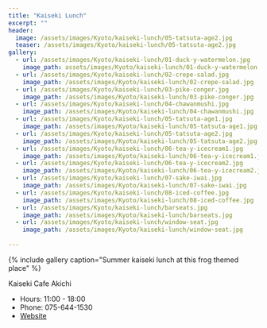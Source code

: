 ```yaml
---
title: "Kaiseki Lunch"
excerpt: ""
header:
  image: /assets/images/Kyoto/kaiseki-lunch/05-tatsuta-age2.jpg
  teaser: /assets/images/Kyoto/kaiseki-lunch/05-tatsuta-age2.jpg
gallery:
  - url: /assets/images/Kyoto/kaiseki-lunch/01-duck-y-watermelon.jpg
    image_path: assets/images/Kyoto/kaiseki-lunch/01-duck-y-watermelon.jpg
  - url: /assets/images/Kyoto/kaiseki-lunch/02-crepe-salad.jpg
    image_path: /assets/images/Kyoto/kaiseki-lunch/02-crepe-salad.jpg
  - url: /assets/images/Kyoto/kaiseki-lunch/03-pike-conger.jpg
    image_path: /assets/images/Kyoto/kaiseki-lunch/03-pike-conger.jpg
  - url: /assets/images/Kyoto/kaiseki-lunch/04-chawanmushi.jpg
    image_path: /assets/images/Kyoto/kaiseki-lunch/04-chawanmushi.jpg
  - url: /assets/images/Kyoto/kaiseki-lunch/05-tatsuta-age1.jpg
    image_path: /assets/images/Kyoto/kaiseki-lunch/05-tatsuta-age1.jpg
  - url: /assets/images/Kyoto/kaiseki-lunch/05-tatsuta-age2.jpg
    image_path: /assets/images/Kyoto/kaiseki-lunch/05-tatsuta-age2.jpg
  - url: /assets/images/Kyoto/kaiseki-lunch/06-tea-y-icecream1.jpg
    image_path: /assets/images/Kyoto/kaiseki-lunch/06-tea-y-icecream1.jpg
  - url: /assets/images/Kyoto/kaiseki-lunch/06-tea-y-icecream2.jpg
    image_path: /assets/images/Kyoto/kaiseki-lunch/06-tea-y-icecream2.jpg
  - url: /assets/images/Kyoto/kaiseki-lunch/07-sake-iwai.jpg
    image_path: /assets/images/Kyoto/kaiseki-lunch/07-sake-iwai.jpg
  - url: /assets/images/Kyoto/kaiseki-lunch/08-iced-coffee.jpg
    image_path: /assets/images/Kyoto/kaiseki-lunch/08-iced-coffee.jpg
  - url: /assets/images/Kyoto/kaiseki-lunch/barseats.jpg
    image_path: /assets/images/Kyoto/kaiseki-lunch/barseats.jpg
  - url: /assets/images/Kyoto/kaiseki-lunch/window-seat.jpg
    image_path: /assets/images/Kyoto/kaiseki-lunch/window-seat.jpg
  
---
```




{% include gallery caption="Summer kaiseki lunch at this frog themed place" %}

Kaiseki Cafe Akichi

* Hours: 11:00 - 18:00
* Phone: 075-644-1530
* [Website](http://www8.plala.or.jp/cafe-akichi/)


